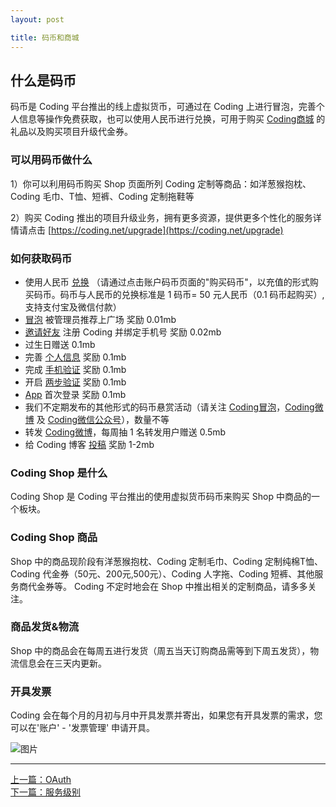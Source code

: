 ```yaml
---
layout: post

title: 码币和商城
---
```


## 什么是码币

码币是 Coding 平台推出的线上虚拟货币，可通过在 Coding 上进行冒泡，完善个人信息等操作免费获取，也可以使用人民币进行兑换，可用于购买 [Coding商城](https://coding.net/shop) 的礼品以及购买项目升级代金券。

### 可以用码币做什么

1）你可以利用码币购买 Shop 页面所列 Coding 定制等商品：如洋葱猴抱枕、Coding 毛巾、T恤、短裤、Coding 定制拖鞋等

2）购买 Coding 推出的项目升级业务，拥有更多资源，提供更多个性化的服务详情请点击 [https://coding.net/upgrade](https://coding.net/upgrade) 

### 如何获取码币

- 使用人民币 [兑换](https://coding.net/user/account/credit) （请通过点击账户码币页面的"购买码币"，以充值的形式购买码币。码币与人民币的兑换标准是 1 码币= 50 元人民币（0.1 码币起购买）,支持支付宝及微信付款）
- [冒泡](https://coding.net/pp) 被管理员推荐上广场 奖励 0.01mb
- [邀请好友](https://coding.net/user/relationship/friends) 注册 Coding 并绑定手机号 奖励 0.02mb
- 过生日赠送 0.1mb
- 完善 [个人信息](https://coding.net/user/account/setting/basic) 奖励 0.1mb
- 完成 [手机验证](https://coding.net/user/account/setting/basic) 奖励 0.1mb
- 开启 [两步验证](https://coding.net/help/doc/account/2fa.html) 奖励 0.1mb
- [App](https://coding.net/app)  首次登录 奖励 0.1mb
- 我们不定期发布的其他形式的码币悬赏活动（请关注 [Coding冒泡](https://coding.net/u/coding/bubble)，[Coding微博](http://weibo.com/clouddevelopment) 及 [Coding微信公众号](https://coding.net/static/fcdf6ecd90f6022d143a5e06fbe391b8.jpg)），数量不等
- 转发 [Coding微博](http://weibo.com/clouddevelopment)，每周抽 1 名转发用户赠送 0.5mb
- 给 Coding 博客 [投稿](https://coding.net/u/coding/p/Blog/git)  奖励 1-2mb

### Coding Shop 是什么

Coding Shop 是 Coding 平台推出的使用虚拟货币码币来购买 Shop 中商品的一个板块。

### Coding Shop 商品

Shop 中的商品现阶段有洋葱猴抱枕、Coding 定制毛巾、Coding 定制纯棉T恤、Coding 代金券（50元、200元,500元）、Coding 人字拖、Coding 短裤、其他服务商代金券等。
Coding 不定时地会在 Shop 中推出相关的定制商品，请多多关注。

### 商品发货&物流

Shop 中的商品会在每周五进行发货（周五当天订购商品需等到下周五发货），物流信息会在三天内更新。

### 开具发票

Coding 会在每个月的月初与月中开具发票并寄出，如果您有开具发票的需求，您可以在'账户' - '发票管理' 申请开具。

 ![图片](https://dn-coding-net-production-pp.qbox.me/fc711403-176a-444e-8894-9e4b3db98f60.png) 

---



  <div class="footer-nav">
  <div class="left-nav"><i class="fa fa-angle-left"></i><a href="/help/doc/account/oauth.html">上一篇：OAuth</a></div>
  <div class="right-nav"><a href="/help/doc/account/service-level.html">下一篇：服务级别</a><i class="fa fa-angle-right"></i></div>
  </div>
